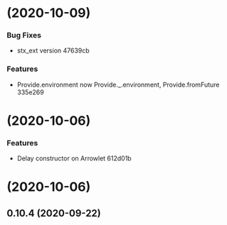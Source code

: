 # [](/compare/v1.0.0...v) (2020-10-09)


### Bug Fixes

* stx_ext version 47639cb


### Features

* Provide.environment now Provide._.environment, Provide.fromFuture 335e269



# [](/compare/v0.10.4...v) (2020-10-06)


### Features

* Delay constructor on Arrowlet 612d01b



# [](/compare/v0.10.4...v) (2020-10-06)



## 0.10.4 (2020-09-22)



